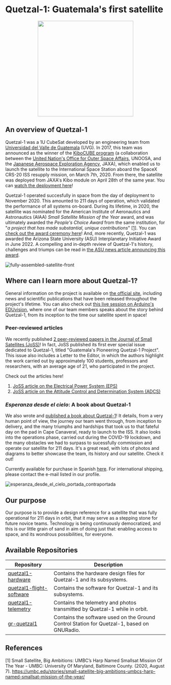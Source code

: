 # Quetzal-1: Guatemala's first satellite

<p align="center">
<img width="300" src="https://github.com/Quetzal-1-CubeSat-Team/.github-private/blob/master/profile/media/quetzal_1_badge.png?raw=true">
</p>

## An overview of Quetzal-1

Quetzal-1 was a 1U CubeSat developed by an engineering team from [Universidad del Valle de Guatemala](https://www.uvg.edu.gt/) (UVG). In 2017, this team was announced as the winner of the [KiboCUBE program](https://www.unoosa.org/oosa/en/ourwork/access2space4all/KiboCUBE/KiboCUBE_Index.html) (a collaboration between the [United Nation's Office for Outer Space Affairs](https://www.unoosa.org/), UNOOSA, and the [Japanese Aerospace Exploration Agency](https://global.jaxa.jp/), JAXA), which enabled us to launch the satellite to the International Space Station aboard the SpaceX CRS-20 ISS resupply mission, on March 7th, 2020. From there, the satellite was deployed from JAXA's Kibo module on April 28th of the same year. You can [watch the deployment here](https://youtu.be/7M39SjJJsEc)!

Quetzal-1 operated succesfully in space from the day of deployment to November 2020. This amounted to 211 days of operation, which validated the performance of all systems on-board. During its lifetime, in 2020, the satellite was nominated for the American Institute of Aeronautics and Astronautics (AIAA) *Small Satellite Mission of the Year* award, and was ultimately awarded the *People's Choice Award* from the same institution, for "*a project that has made substantial, unique contributions*" [[1]](#user-content-references). You can [check out the award ceremony here](https://noticias.uvg.edu.gt/cubesat-quetzal-1-people-choice-aiaa-satelite/)! And, more recently, Quetzal-1 was awarded the Arizona State University (ASU) Interplanetary Initiative Award in June 2022. A compelling and in-depth review of Quetzal-1's history, challenges and triumps can be read in [the ASU news article announcing this award](https://news.asu.edu/20220606-guatemalan-team-launches-nations-1st-cubesat-wins-interplanetary-initiative-prize).

![fully-assembled-satellite-front](https://github.com/Quetzal-1-CubeSat-Team/.github-private/blob/master/profile/media/fully_assembled_satellite_front_compressed.jpg?raw=true "Quetzal-1")

## Where can I learn more about Quetzal-1?

General information on the project is available on [the official site](https://www.uvg.edu.gt/cubesat-en/), including news and scientific publications that have been released throughout the project's lifetime. You can also check out [this live session on Arduino's EDUvision](https://youtu.be/YOHguG6epe4?t=378), where one of our team members speaks about the story behind Quetzal-1, from its inception to the time our satellite spent in space!

### Peer-reviewed articles

We recently published [2 peer-reviewed papers in the Journal of Small Satellites (JoSS)](https://jossonline.com/)! In fact, JoSS published its first ever special issue dedicated to Quetzal-1, titled "Guatemala's Pioneering Quetzal-1 Project". This issue also includes a Letter to the Editor, in which the authors highlight the work carried out by approximately 100 students, professors and researchers, with an average age of 21, who participated in the project.

Check out the articles here!
1. [JoSS article on the Electrical Power System (EPS)](https://jossonline.com/storage/2023/05/Final-Aguilar-Nadalini-Design-and-On-Orbit-Performance-of-the-Electrical-Power-System-for-the-Quetzal-1-CubeSat.pdf)
2. [JoSS article on the Attitude Control and Determination System (ADCS)](https://jossonline.com/storage/2023/05/Final-Alvarez-Design-and-On-Orbit-Performance-of-the-Attitude-Determination-and-Passive-Control-System-for-the-Quetzal-1-CubeSat.pdf)

### *Esperanza desde el cielo*: A book about Quetzal-1

We also wrote and [published a book about Quetzal-1](https://noticias.uvg.edu.gt/esperanza-cielo-historia-satelite-guatemalteco-uvg/)! It details, from a very human point of view, the journey our team went through, from inception to delivery, and the many triumphs and hardships that took us to that fateful day on the pad in Cape Canaveral, ready to launch to the ISS. It also looks into the operations phase, carried out during the COVID-19 lockdown, and the many obstacles we had to surpass to sucessfully commission and operate our satellite for 211 days. It's a great read, with lots of photos and diagrams to better showcase the team, its history and our satellite. Check it out!

Currently available for purchase in Spanish [here](https://tienda.uvg.edu.gt/index.php?tienda=2&producto=921). For international shipping, please contact the e-mail listed in our profile.

![esperanza_desde_el_cielo_portada_contraportada](https://github.com/Quetzal-1-CubeSat-Team/.github-private/blob/master/profile/media/esperanza_desde_el_cielo_portada_contraportada.png?raw=true "Libro Esperanza desde el cielo")

## Our purpose

Our purpose is to provide a design reference for a satellite that was fully operational for 211 days in orbit, that it may serve as a stepping stone for future novice teams. Technology is being continuously democratized, and this is our little grain of sand in aim of doing just that: enabling access to space, and its wondrous possibilities, for everyone.

## Available Repositories

| Repository               | Description                                                                                                             |
|--------------------------|-------------------------------------------------------------------------------------------------------------------------|
| [quetzal1-hardware](https://github.com/Quetzal-1-CubeSat-Team/quetzal1-hardware)        | Contains the hardware design files for Quetzal-1 and its subsystems.                                                    |
| [quetzal1-flight-software](https://github.com/Quetzal-1-CubeSat-Team/quetzal1-flight-software) | Contains the software for Quetzal-1 and its subsystems.                                                                 |
| [quetzal1-telemetry](https://github.com/Quetzal-1-CubeSat-Team/quetzal1-telemetry)              | Contains the telemetry and photos transmitted by Quetzal-1 while in orbit. |
| [gr-quetzal1](https://github.com/danalvarez/gr-quetzal1)              | Contains the software used on the Ground Control Station for Quetzal-1, based on GNURadio. |

## References

[1] Small Satellite, Big Ambitions: UMBC’s Harp Named Smallsat Mission Of The Year - UMBC: University Of Maryland, Baltimore County. (2020, August 7). https://umbc.edu/stories/small-satellite-big-ambitions-umbcs-harp-named-smallsat-mission-of-the-year/
